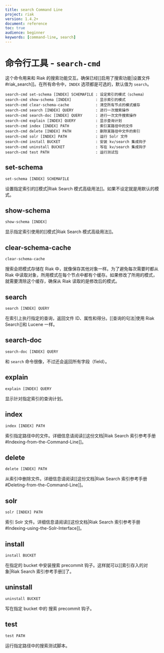 ```yaml
---
title: search Command Line
project: riak
version: 1.4.2+
document: reference
toc: true
audience: beginner
keywords: [command-line, search]
---
```


# 命令行工具 - `search-cmd`

这个命令用来和 Riak 的搜索功能交互。确保已经[[启用了搜索功能|设置文件#riak_search]]。在所有命令中，`INDEX` 选项都是可选的，默认值为 `search`。

    search-cmd set-schema [INDEX] SCHEMAFILE : 设定索引的模式（schema）
    search-cmd show-schema [INDEX]           : 显示索引的模式
    search-cmd clear-schema-cache            : 清空所有节点的模式缓存
    search-cmd search [INDEX] QUERY          : 进行一次搜索操作
    search-cmd search-doc [INDEX] QUERY      : 进行一次文件搜索操作
    search-cmd explain [INDEX] QUERY         : 显示查询计划
    search-cmd index [INDEX] PATH            : 索引某路径中的文件
    search-cmd delete [INDEX] PATH           : 删除某路径中文件的索引
    search-cmd solr [INDEX] PATH             : 运行 Solr 文件
    search-cmd install BUCKET                : 安装 kv/search 集成钩子
    search-cmd uninstall BUCKET              : 写在 kv/search 集成钩子
    search-cmd test PATH                     : 运行测试包

## set-schema

    set-schema [INDEX] SCHEMAFILE

设置指定索引的[[模式|Riak Search 模式高级用法]]。如果不设定就是用默认的模式。

## show-schema

    show-schema [INDEX]

显示指定索引使用的[[模式|Riak Search 模式高级用法]]。

## clear-schema-cache

    clear-schema-cache

搜索会把模式存储在 Riak 中，就像保存其他对象一样。为了避免每次需要时都从 Riak 中读取对象，所用模式在每个节点中都有个缓存。如果修改了所用的模式，就需要清除这个缓存，确保从 Riak 读取的是修改后的模式。

## search

    search [INDEX] QUERY

在索引上执行指定的查询，返回文件 ID、属性和得分。[[查询的句法|使用 Riak Search]]和 Lucene 一样。

## search-doc

    search-doc [INDEX] QUERY

和 `search` 命令很像，不过还会返回所有字段（field）。

## explain

    explain [INDEX] QUERY

显示针对指定索引的查询计划。

## index

    index [INDEX] PATH

索引指定路径中的文件。详细信息请阅读[[这份文档|Riak Search 索引参考手册#Indexing-from-the-Command-Line]]。

## delete

    delete [INDEX] PATH

从索引中删除文件。详细信息请阅读[[这份文档|Riak Search 索引参考手册#Deleting-from-the-Command-Line]]。

## solr

    solr [INDEX] PATH

索引 Solr 文件。详细信息请阅读[[这份文档|Riak Search 索引参考手册#Indexing-using-the-Solr-Interface]]。

## install

    install BUCKET

在指定的 bucket 中安装搜索 precommit 钩子。这样就可以[[索引存入的对象|Riak Search 索引参考手册]]了。

## uninstall

    uninstall BUCKET

写在指定 bucket 中的 搜索 precommit 钩子。

## test

    test PATH

运行指定路径中的搜索测试脚本。

